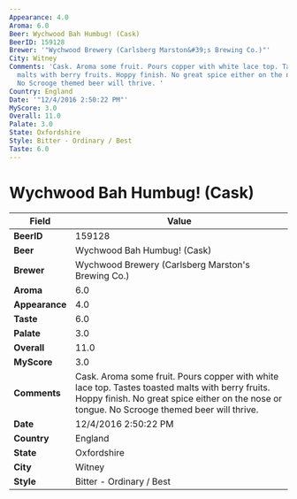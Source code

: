 ```yaml
---
Appearance: 4.0
Aroma: 6.0
Beer: Wychwood Bah Humbug! (Cask)
BeerID: 159128
Brewer: '"Wychwood Brewery (Carlsberg Marston&#39;s Brewing Co.)"'
City: Witney
Comments: 'Cask. Aroma some fruit. Pours copper with white lace top. Tastes toasted
  malts with berry fruits. Hoppy finish. No great spice either on the nose or tongue.
  No Scrooge themed beer will thrive. '
Country: England
Date: '"12/4/2016 2:50:22 PM"'
MyScore: 3.0
Overall: 11.0
Palate: 3.0
State: Oxfordshire
Style: Bitter - Ordinary / Best
Taste: 6.0
---
```


# Wychwood Bah Humbug! (Cask)

| Field         | Value |
|---------------|-------|
| **BeerID** | 159128 |
| **Beer** | Wychwood Bah Humbug! (Cask) |
| **Brewer** | Wychwood Brewery (Carlsberg Marston&#39;s Brewing Co.) |
| **Aroma** | 6.0 |
| **Appearance** | 4.0 |
| **Taste** | 6.0 |
| **Palate** | 3.0 |
| **Overall** | 11.0 |
| **MyScore** | 3.0 |
| **Comments** | Cask. Aroma some fruit. Pours copper with white lace top. Tastes toasted malts with berry fruits. Hoppy finish. No great spice either on the nose or tongue. No Scrooge themed beer will thrive.  |
| **Date** | 12/4/2016 2:50:22 PM |
| **Country** | England |
| **State** | Oxfordshire |
| **City** | Witney |
| **Style** | Bitter - Ordinary / Best |
